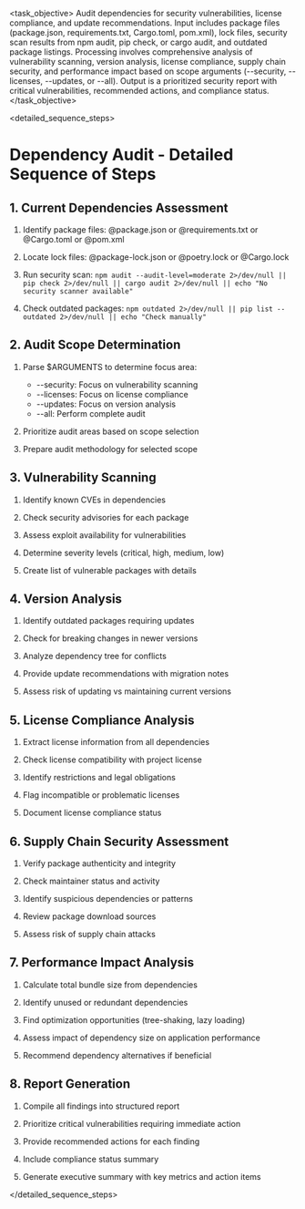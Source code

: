 <task name="Dependency Audit">

<task_objective>
Audit dependencies for security vulnerabilities, license compliance, and update recommendations. Input includes package files (package.json, requirements.txt, Cargo.toml, pom.xml), lock files, security scan results from npm audit, pip check, or cargo audit, and outdated package listings. Processing involves comprehensive analysis of vulnerability scanning, version analysis, license compliance, supply chain security, and performance impact based on scope arguments (--security, --licenses, --updates, or --all). Output is a prioritized security report with critical vulnerabilities, recommended actions, and compliance status.
</task_objective>

<detailed_sequence_steps>
# Dependency Audit - Detailed Sequence of Steps

## 1. Current Dependencies Assessment

1. Identify package files: @package.json or @requirements.txt or @Cargo.toml or @pom.xml

2. Locate lock files: @package-lock.json or @poetry.lock or @Cargo.lock

3. Run security scan: `npm audit --audit-level=moderate 2>/dev/null || pip check 2>/dev/null || cargo audit 2>/dev/null || echo "No security scanner available"`

4. Check outdated packages: `npm outdated 2>/dev/null || pip list --outdated 2>/dev/null || echo "Check manually"`

## 2. Audit Scope Determination

1. Parse $ARGUMENTS to determine focus area:
   - --security: Focus on vulnerability scanning
   - --licenses: Focus on license compliance
   - --updates: Focus on version analysis
   - --all: Perform complete audit

2. Prioritize audit areas based on scope selection

3. Prepare audit methodology for selected scope

## 3. Vulnerability Scanning

1. Identify known CVEs in dependencies

2. Check security advisories for each package

3. Assess exploit availability for vulnerabilities

4. Determine severity levels (critical, high, medium, low)

5. Create list of vulnerable packages with details

## 4. Version Analysis

1. Identify outdated packages requiring updates

2. Check for breaking changes in newer versions

3. Analyze dependency tree for conflicts

4. Provide update recommendations with migration notes

5. Assess risk of updating vs maintaining current versions

## 5. License Compliance Analysis

1. Extract license information from all dependencies

2. Check license compatibility with project license

3. Identify restrictions and legal obligations

4. Flag incompatible or problematic licenses

5. Document license compliance status

## 6. Supply Chain Security Assessment

1. Verify package authenticity and integrity

2. Check maintainer status and activity

3. Identify suspicious dependencies or patterns

4. Review package download sources

5. Assess risk of supply chain attacks

## 7. Performance Impact Analysis

1. Calculate total bundle size from dependencies

2. Identify unused or redundant dependencies

3. Find optimization opportunities (tree-shaking, lazy loading)

4. Assess impact of dependency size on application performance

5. Recommend dependency alternatives if beneficial

## 8. Report Generation

1. Compile all findings into structured report

2. Prioritize critical vulnerabilities requiring immediate action

3. Provide recommended actions for each finding

4. Include compliance status summary

5. Generate executive summary with key metrics and action items

</detailed_sequence_steps>

</task>
